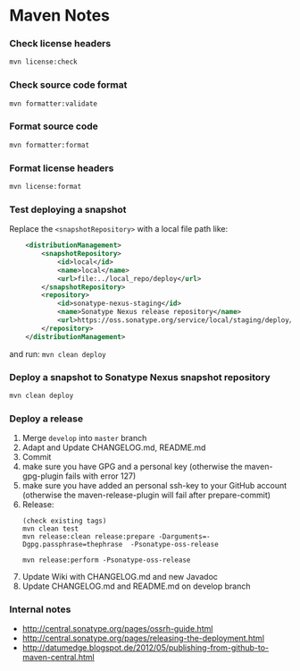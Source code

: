 
# Maven Notes

### Check license headers

```bash
mvn license:check
```

### Check source code format
```bash
mvn formatter:validate
```

### Format source code
```bash
mvn formatter:format
```

### Format license headers

```bash
mvn license:format
```

### Test deploying a snapshot

Replace the `<snapshotRepository>` with a local file path like:

```xml
	<distributionManagement>
		<snapshotRepository>
			<id>local</id>
			<name>local</name>
			<url>file:../local_repo/deploy</url>
		</snapshotRepository>
		<repository>
			<id>sonatype-nexus-staging</id>
			<name>Sonatype Nexus release repository</name>
			<url>https://oss.sonatype.org/service/local/staging/deploy/maven2/</url>
		</repository>
	</distributionManagement>
```
and run: `mvn clean deploy`

### Deploy a snapshot to Sonatype Nexus snapshot repository

```bash
mvn clean deploy
```

### Deploy a release

1. Merge `develop` into `master` branch
2. Adapt and Update CHANGELOG.md, README.md
3. Commit
4. make sure you have GPG and a personal key (otherwise the maven-gpg-plugin fails with error 127)
5. make sure you have added an personal ssh-key to your GitHub account (otherwise the maven-release-plugin will fail after prepare-commit)  
6. Release:
    ```
    (check existing tags)
    mvn clean test
    mvn release:clean release:prepare -Darguments=-Dgpg.passphrase=thephrase  -Psonatype-oss-release

    mvn release:perform -Psonatype-oss-release
    ```
7. Update Wiki with CHANGELOG.md and new Javadoc
8. Update CHANGELOG.md and README.md on develop branch

### Internal notes

  * http://central.sonatype.org/pages/ossrh-guide.html
  * http://central.sonatype.org/pages/releasing-the-deployment.html
  * http://datumedge.blogspot.de/2012/05/publishing-from-github-to-maven-central.html
